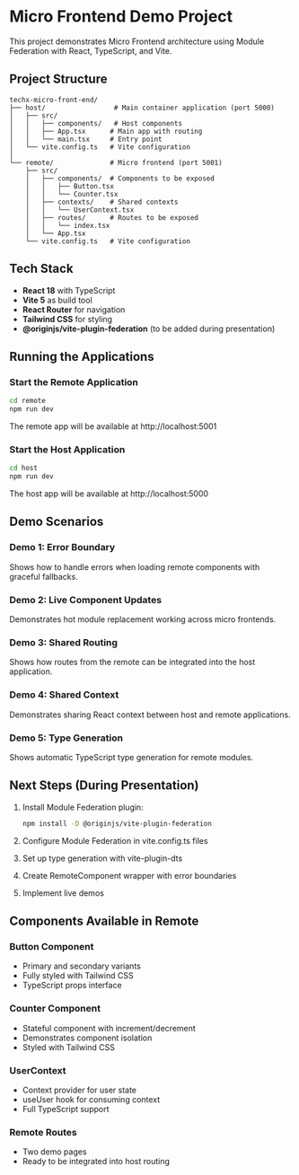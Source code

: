 # Micro Frontend Demo Project

This project demonstrates Micro Frontend architecture using Module Federation with React, TypeScript, and Vite.

## Project Structure

```
techx-micro-front-end/
├── host/                 # Main container application (port 5000)
│   ├── src/
│   │   ├── components/   # Host components
│   │   ├── App.tsx      # Main app with routing
│   │   └── main.tsx     # Entry point
│   └── vite.config.ts   # Vite configuration
│
└── remote/              # Micro frontend (port 5001)
    ├── src/
    │   ├── components/  # Components to be exposed
    │   │   ├── Button.tsx
    │   │   └── Counter.tsx
    │   ├── contexts/    # Shared contexts
    │   │   └── UserContext.tsx
    │   ├── routes/      # Routes to be exposed
    │   │   └── index.tsx
    │   └── App.tsx
    └── vite.config.ts   # Vite configuration
```

## Tech Stack

- **React 18** with TypeScript
- **Vite 5** as build tool
- **React Router** for navigation
- **Tailwind CSS** for styling
- **@originjs/vite-plugin-federation** (to be added during presentation)

## Running the Applications

### Start the Remote Application
```bash
cd remote
npm run dev
```
The remote app will be available at http://localhost:5001

### Start the Host Application
```bash
cd host
npm run dev
```
The host app will be available at http://localhost:5000

## Demo Scenarios

### Demo 1: Error Boundary
Shows how to handle errors when loading remote components with graceful fallbacks.

### Demo 2: Live Component Updates
Demonstrates hot module replacement working across micro frontends.

### Demo 3: Shared Routing
Shows how routes from the remote can be integrated into the host application.

### Demo 4: Shared Context
Demonstrates sharing React context between host and remote applications.

### Demo 5: Type Generation
Shows automatic TypeScript type generation for remote modules.

## Next Steps (During Presentation)

1. Install Module Federation plugin:
   ```bash
   npm install -D @originjs/vite-plugin-federation
   ```

2. Configure Module Federation in vite.config.ts files

3. Set up type generation with vite-plugin-dts

4. Create RemoteComponent wrapper with error boundaries

5. Implement live demos

## Components Available in Remote

### Button Component
- Primary and secondary variants
- Fully styled with Tailwind CSS
- TypeScript props interface

### Counter Component
- Stateful component with increment/decrement
- Demonstrates component isolation
- Styled with Tailwind CSS

### UserContext
- Context provider for user state
- useUser hook for consuming context
- Full TypeScript support

### Remote Routes
- Two demo pages
- Ready to be integrated into host routing
